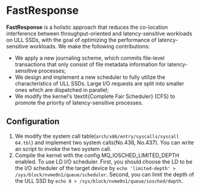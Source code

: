 # FastResponse

**FastResponse** is a holistic approach that reduces the co-location interference between throughput-oriented and latency-sensitive workloads on ULL SSDs, with the goal of optimizing the performance of latency-sensitive workloads.
We make the following contributions:
+ We apply a new journaling scheme, which commits file-level transactions that only consist of file metadata information for latency-sensitive processes;
+ We design and implement a new scheduler to fully utilize the characteristics of ULL SSDs. Large I/O requests are split into smaller ones which are dispatched in parallel;
+ We modify the kernel's \textit{Complete Fair Scheduler} (CFS) to promote the priority of latency-sensitive processes.

## Configuration
1. We modify the system call table(`arch/x86/entry/syscalls/syscall 64.tbl`) and implement two system calls(No.436, No.437). You can write an script to invoke the two system call.
2. Compile the kernel with the config MQ_IOSCHED_LIMITED_DEPTH enabled. To use LD I/O scheduler. First, you should choose the LD to be the I/O scheduler of the target device by `echo 'limited-depth' > /sys/block/nvme0n1/queue/scheduler`. Second, you can limit the depth of the ULL SSD by `echo 8 > /sys/block/nvme0n1/queue/iosched/depth`.
